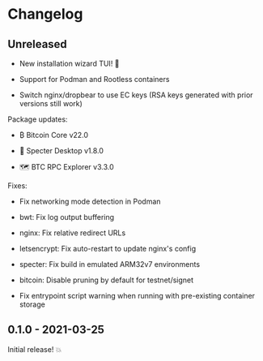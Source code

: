 # Changelog

## Unreleased

- New installation wizard TUI! 🧙

- Support for Podman and Rootless containers

- Switch nginx/dropbear to use EC keys (RSA keys generated with prior versions still work)

Package updates:

- ₿ Bitcoin Core v22.0

- 👻 Specter Desktop v1.8.0

- 🗺️ BTC RPC Explorer v3.3.0

Fixes:

- Fix networking mode detection in Podman

- bwt: Fix log output buffering

- nginx: Fix relative redirect URLs

- letsencrypt: Fix auto-restart to update nginx's config

- specter: Fix build in emulated ARM32v7 environments

- bitcoin: Disable pruning by default for testnet/signet

- Fix entrypoint script warning when running with pre-existing container storage

## 0.1.0 - 2021-03-25

Initial release! 💥
